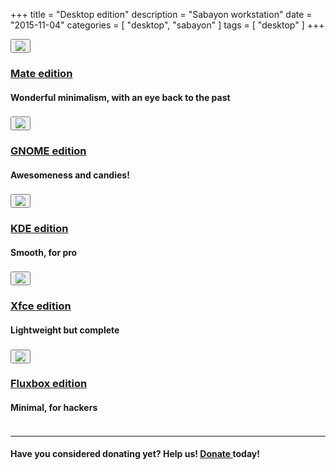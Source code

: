 +++
title = "Desktop edition"
description = "Sabayon workstation"
date = "2015-11-04"
categories = [ "desktop", "sabayon" ]
tags = [
    "desktop"
]
+++

<style>
.row {
  padding-bottom:4px !important;
}
</style>

<div class="row">
<div class="col-md-2">
<a href="http://dl.sabayon.org/iso/monthly/Sabayon_Linux_15.11_amd64_MATE.iso"><button type="button" class="btn btn-circle btn-xl"><img src="/img/mate-logo.png" class="img-responsive"></button></div>
<div class="col-md-10">
<h3>Mate edition</h3></a>
<h4>Wonderful minimalism, with an eye back to the past</h4>
</div>

</div>
<div class="row">
<div class="col-md-2">
<a href="http://dl.sabayon.org/iso/monthly/Sabayon_Linux_15.11_amd64_GNOME.iso"><button type="button" class="btn btn-circle btn-xl"><img src="/img/gnome-logo.png"
class="img-responsive"></button></div>
<div class="col-md-10">
<h3>GNOME edition</h3></a>
<h4>Awesomeness and candies!</h4>
</div>

</div>
<div class="row">
<div class="col-md-2">
<a href="http://dl.sabayon.org/iso/monthly/Sabayon_Linux_15.11_amd64_KDE.iso"><button type="button" class="btn btn-circle btn-xl"><img src="/img/kde-logo.png" class="img-responsive"></button></div>
<div class="col-md-10">
<h3>KDE edition</h3></a>
<h4>Smooth, for pro</h4>
</div>

</div>
<div class="row">
<div class="col-md-2">
<a href="http://dl.sabayon.org/iso/monthly/Sabayon_Linux_15.11_amd64_Xfce.iso"><button type="button" class="btn btn-circle  btn-xl"><img src="/img/xfce-logo.png" class="img-responsive"></button></div>
<div class="col-md-10">
<h3>Xfce edition</h3></a>
<h4>Lightweight but complete</h4>
</div>

</div>
<div class="row">
<div class="col-md-2">
<a href="http://dl.sabayon.org/iso/monthly/Sabayon_Linux_15.11_amd64_Minimal.iso"><button type="button" class="btn btn-circle btn-xl"><img src="/img/fluxbox-logo.png" class="img-responsive"></button></div>
<div class="col-md-10">
<h3>Fluxbox edition</h3></a>
<h4>Minimal, for hackers</h4>
</div>

</div>

<hr>
<h4>
Have you considered donating yet? Help us! <a class="btn btn-primary btn-xs" href="/donate" role="button"><i class="fa fa-credit-card"></i> Donate </a> today!</h4>
